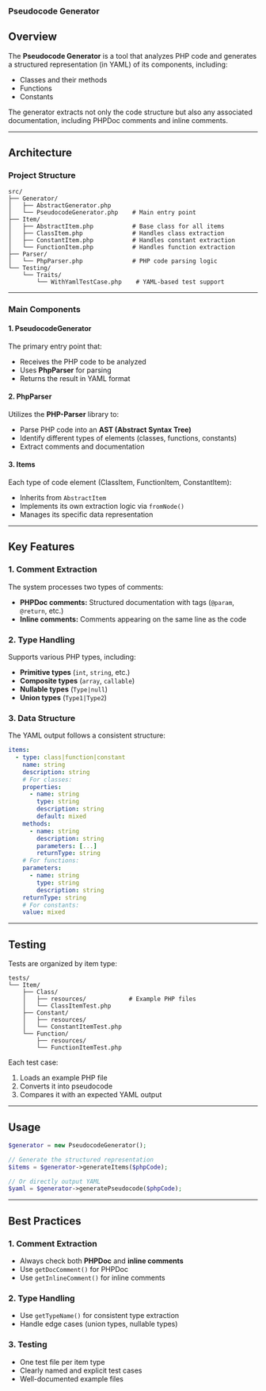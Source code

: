 ### **Pseudocode Generator**

## **Overview**

The **Pseudocode Generator** is a tool that analyzes PHP code and generates a structured representation (in YAML) of its components, including:
- Classes and their methods
- Functions
- Constants

The generator extracts not only the code structure but also any associated documentation, including PHPDoc comments and inline comments.

---

## **Architecture**

### **Project Structure**

```
src/
├── Generator/
│   ├── AbstractGenerator.php
│   └── PseudocodeGenerator.php    # Main entry point
├── Item/
│   ├── AbstractItem.php           # Base class for all items
│   ├── ClassItem.php              # Handles class extraction
│   ├── ConstantItem.php           # Handles constant extraction
│   └── FunctionItem.php           # Handles function extraction
├── Parser/
│   └── PhpParser.php              # PHP code parsing logic
└── Testing/
    └── Traits/
        └── WithYamlTestCase.php    # YAML-based test support
```

---

### **Main Components**

#### **1. PseudocodeGenerator**
The primary entry point that:
- Receives the PHP code to be analyzed
- Uses **PhpParser** for parsing
- Returns the result in YAML format

#### **2. PhpParser**
Utilizes the **PHP-Parser** library to:
- Parse PHP code into an **AST (Abstract Syntax Tree)**
- Identify different types of elements (classes, functions, constants)
- Extract comments and documentation

#### **3. Items**
Each type of code element (ClassItem, FunctionItem, ConstantItem):
- Inherits from `AbstractItem`
- Implements its own extraction logic via `fromNode()`
- Manages its specific data representation

---

## **Key Features**

### **1. Comment Extraction**
The system processes two types of comments:
- **PHPDoc comments:** Structured documentation with tags (`@param`, `@return`, etc.)
- **Inline comments:** Comments appearing on the same line as the code

### **2. Type Handling**
Supports various PHP types, including:
- **Primitive types** (`int`, `string`, etc.)
- **Composite types** (`array`, `callable`)
- **Nullable types** (`Type|null`)
- **Union types** (`Type1|Type2`)

### **3. Data Structure**
The YAML output follows a consistent structure:

```yaml
items:
  - type: class|function|constant
    name: string
    description: string
    # For classes:
    properties:
      - name: string
        type: string
        description: string
        default: mixed
    methods:
      - name: string
        description: string
        parameters: [...]
        returnType: string
    # For functions:
    parameters:
      - name: string
        type: string
        description: string
    returnType: string
    # For constants:
    value: mixed
```

---

## **Testing**

Tests are organized by item type:

```
tests/
└── Item/
    ├── Class/
    │   ├── resources/            # Example PHP files
    │   └── ClassItemTest.php
    ├── Constant/
    │   ├── resources/
    │   └── ConstantItemTest.php
    └── Function/
        ├── resources/
        └── FunctionItemTest.php
```

Each test case:
1. Loads an example PHP file
2. Converts it into pseudocode
3. Compares it with an expected YAML output

---

## **Usage**

```php
$generator = new PseudocodeGenerator();

// Generate the structured representation
$items = $generator->generateItems($phpCode);

// Or directly output YAML
$yaml = $generator->generatePseudocode($phpCode);
```

---

## **Best Practices**

### **1. Comment Extraction**
- Always check both **PHPDoc** and **inline comments**
- Use `getDocComment()` for PHPDoc
- Use `getInlineComment()` for inline comments

### **2. Type Handling**
- Use `getTypeName()` for consistent type extraction
- Handle edge cases (union types, nullable types)

### **3. Testing**
- One test file per item type
- Clearly named and explicit test cases
- Well-documented example files
